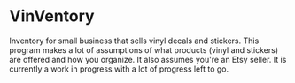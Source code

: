 # VinVentory
Inventory for small business that sells vinyl decals and stickers.
This program makes a lot of assumptions of what products (vinyl and stickers) are offered and how you organize. It also assumes you're an Etsy seller. It is currently a work in progress with a lot of progress left to go.
